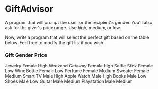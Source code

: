# GiftAdvisor
A program that will prompt the user for the recipient's gender. You'll also ask for the giver's price range. Use high, medium, or low. 

Now, write a program that will select the perfect gift based on the table below. Feel free to modify the gift list if you wish.

### Gift	Gender	Price
Jewelry	Female	High
Weekend Getaway	Female	High
Selfie Stick	Female	Low
Wine Bottle	Female	Low
Perfume	Female	Medium
Sweater	Female	Medium
Smart TV	Male	High
Apple Watch	Male	High
Books	Male	Low
Shoes	Male	Low
Guitar	Male	Medium
Playstation	Male	Medium
